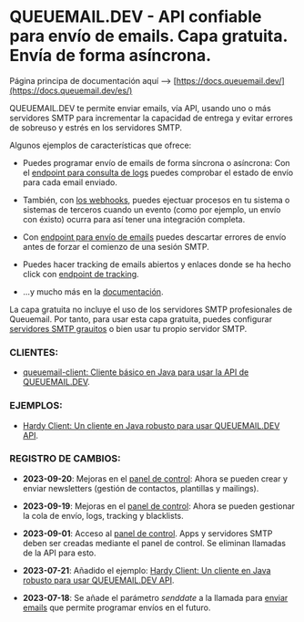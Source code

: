 # QUEUEMAIL.DEV - API confiable para envío de emails. Capa gratuita. Envía de forma asíncrona.

Página principa de documentación aquí --> [https://docs.queuemail.dev/](https://docs.queuemail.dev/es/)

QUEUEMAIL.DEV te permite enviar emails, vía API, usando uno o más servidores SMTP para incrementar la capacidad de entrega y evitar errores de sobreuso y estrés en los servidores SMTP.

Algunos ejemplos de características que ofrece:

- Puedes programar envío de emails de forma síncrona o asíncrona: Con el [endpoint para consulta de logs](api-logs.md) puedes comprobar el estado de envío para cada email enviado.

- También, con [los webhooks](features-webhooks.md), puedes ejectuar procesos en tu sistema o sistemas de terceros cuando un evento (como por ejemplo, un envío con éxisto) ocurra para así tener una integración completa.

- Con [endpoint para envío de emails](api-emails.md) puedes descartar errores de envío antes de forzar el comienzo de una sesión SMTP.

- Puedes hacer tracking de emails abiertos y enlaces donde se ha hecho click con [endpoint de tracking](api-tracking.md).

- ...y mucho más en la [documentación](https://docs.queuemail.dev/es).

La capa gratuita no incluye el uso de los servidores SMTP profesionales de Queuemail. Por tanto, para usar esta capa gratuita, puedes configurar [servidores SMTP grauitos](other-freesmtps.md) o bien usar tu propio servidor SMTP.



### CLIENTES:

* [queuemail-client: Cliente básico en Java para usar la API de QUEUEMAIL.DEV](https://github.com/queuemail/docs-and-examples/tree/main/queuemail-client).

### EJEMPLOS:

* [Hardy Client: Un cliente en Java robusto para usar QUEUEMAIL.DEV API](examples-hardyservice.md).


### REGISTRO DE CAMBIOS:

* **2023-09-20**: Mejoras en el <a href="https://queuemail.dev/qmadmin/login">panel de control</a>: Ahora se pueden crear y enviar newsletters (gestión de contactos, plantillas y mailings).

* **2023-09-19**: Mejoras en el <a href="https://queuemail.dev/qmadmin/login">panel de control</a>: Ahora se pueden gestionar la cola de envío, logs, tracking y blacklists.

* **2023-09-01**: Acceso al <a href="https://queuemail.dev/qmadmin/login">panel de control</a>. Apps y servidores SMTP deben ser creadas mediante el panel de control. Se eliminan llamadas de la API para esto.

* **2023-07-21**: Añadido el ejemplo: [Hardy Client: Un cliente en Java robusto para usar QUEUEMAIL.DEV API](examples-hardyservice.md).

* **2023-07-18**: Se añade el parámetro *senddate* a la llamada para [enviar emails](api-emails.md) que permite programar envíos en el futuro.

